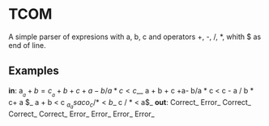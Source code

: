 # TCOM
A simple parser of expresions with a, b, c and operators +, -, /, *, whith $ as end of line.
## Examples
**in**: 
a$__
a + b = c__
a     +      b      + c     +a-   b/a    *   c < c$__
a     +      b      + c     +a-   b/a    *   c < c    - a   / b    *  c+  a   $_
a + b < c $_
a_
a saco_
c        /* < b$_
c /      * < a$_
**out**:
Correct_
Error_
Correct_
Correct_
Correct_
Error_
Error_
Error_
Error_
